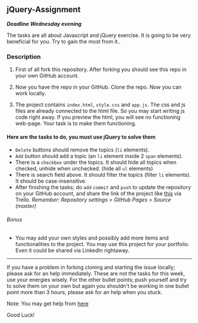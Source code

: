 ## jQuery-Assignment

**_Deadline Wednesday evening_**


The tasks are all about Javascript and jQuery exercise. It is going to be very beneficial for you. Try to gain the most from it..

### Description

1. First of all fork this repository. After forking you should see this repo in your own GitHub account. 

2. Now you have the repo in your GitHub. Clone the repo. Now you can work locally.

3. The project contains `index.html`,  `style.css` and `app.js`. The css and js files are already connected to the html file. So you may start writing js code right away. If you preview the html, you will see no functioning web-page. Your task is to make them functioning.

#### Here are the tasks to do, you must use jQuery to solve them

- `Delete` buttons should remove the topics (`li` elements). 
- `Add` button should add a topic (an `li` element inside 2 `span` elements).
- There is a `checkbox` under the topics. It should hide all topics when checked, unhide when unchecked. (hide all `ul` elements)
- There is search field above. It should filter the topics (filter `li` elements). It should be case-insensitive.
- After finishing the tasks; do `add` `commit` and `push` to update the repository on your GitHub account, and share the link of the project like [this](https://livecodingonline.github.io/jQuery-Assignment/) via Trello. *Remember: Repository settings > GitHub Pages > Source (master)*

###### Bonus
- You may add your own styles and possibly add more items and functionalities to the project. You may use this project for your portfolio. Even it could be shared via LinkedIn rightaway.


---

If you have a problem in forking cloning and starting the issue locally; please ask for an help immediately. These are not the tasks for this week, use your energies wisely. For the other bullet points; push yourself and try to solve them on your own but again you shouldn't be working in one bullet point more than 3 hours, please ask for an help when you stuck.

Note: You may get help from [here](https://www.youtube.com/watch?v=g7FYeqnJO0k&list=PLHhUqTSc-34maI6aRjVoqnLCZpfgnl7EH&index=2&t=0s)


Good Luck! 
